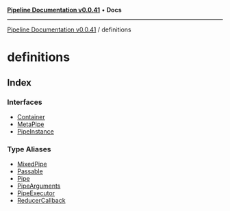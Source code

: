 [**Pipeline Documentation v0.0.41**](../README.md) • **Docs**

***

[Pipeline Documentation v0.0.41](../modules.md) / definitions

# definitions

## Index

### Interfaces

- [Container](interfaces/Container.md)
- [MetaPipe](interfaces/MetaPipe.md)
- [PipeInstance](interfaces/PipeInstance.md)

### Type Aliases

- [MixedPipe](type-aliases/MixedPipe.md)
- [Passable](type-aliases/Passable.md)
- [Pipe](type-aliases/Pipe.md)
- [PipeArguments](type-aliases/PipeArguments.md)
- [PipeExecutor](type-aliases/PipeExecutor.md)
- [ReducerCallback](type-aliases/ReducerCallback.md)

